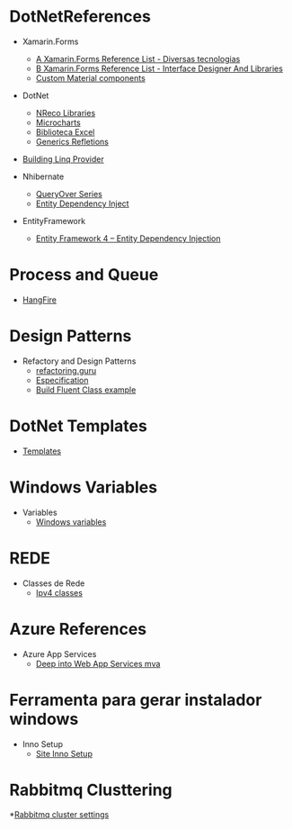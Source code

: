 # DotNetReferences
* Xamarin.Forms
  * [A Xamarin.Forms Reference List - Diversas tecnologias](https://github.com/jsuarezruiz/awesome-xamarin-forms/blob/master/README.md)
  * [B Xamarin.Forms Reference List - Interface Designer And Libraries](https://github.com/benoitjadinon/awesome-xamarin/blob/master/README.md)
  * [Custom Material components](https://github.com/SuavePirate/MaterialEntry)
* DotNet
  * [NReco Libraries](https://www.nrecosite.com)
  * [Microcharts](https://github.com/aloisdeniel/Microcharts)
  * [Biblioteca Excel](http://spreadsheetlight.com/developers)
  * [Generics Refletions](https://docs.microsoft.com/pt-br/dotnet/framework/reflection-and-codedom/how-to-examine-and-instantiate-generic-types-with-reflection)
 * [Building Linq Provider](https://blogs.msdn.microsoft.com/mattwar/2007/07/30/linq-building-an-iqueryable-provider-part-i/)
 
* Nhibernate
  * [QueryOver Series](http://www.andrewwhitaker.com/queryover-series)
  * [Entity Dependency Inject](https://stackoverflow.com/questions/8023352/nhibernate-how-to-inject-dependency-on-an-entity)
  
* EntityFramework
  * [Entity Framework 4 – Entity Dependency Injection](https://rogerjohansson.blog/2009/05/30/entity-framework-4-entity-dependency-injection/)

# Process and Queue
 * [HangFire](https://www.hangfire.io/)

# Design Patterns
  * Refactory and Design Patterns
    * [refactoring.guru](https://refactoring.guru)
    * [Especification](https://en.wikipedia.org/wiki/Specification_pattern)
    * [Build Fluent Class example](https://www.codeproject.com/Articles/640997/Fluent-interfaces-and-Method-Chaining-in-Csharp)
  
# DotNet Templates
  * [Templates](https://github.com/NetCoreTemplates)
  

# Windows Variables

* Variables 
  * [Windows variables](https://ss64.com/nt/syntax-variables.html)

# REDE

* Classes de Rede
  * [Ipv4 classes](https://www.tutorialspoint.com/ipv4/ipv4_address_classes.htm)
  
# Azure References 

* Azure App Services
  * [Deep into Web App Services mva](https://mva.microsoft.com/en-us/training-courses/deep-dive-into-azure-app-service-a-platform-to-build-modern-applications-16828?l=YNraRQR4C_604668937)
  
# Ferramenta para gerar instalador windows

* Inno Setup
  * [Site Inno Setup](http://www.jrsoftware.org/isinfo.php)
  
# Rabbitmq Clusttering
  *[Rabbitmq cluster settings](http://coding-insomnia.com/2013/02/23/clustering-rabbitmq-on-windows/)
